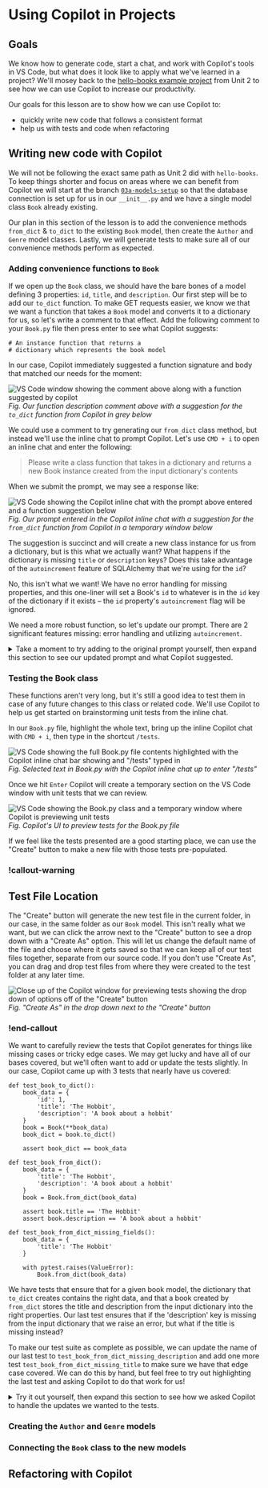 # Using Copilot in Projects

## Goals

We know how to generate code, start a chat, and work with Copilot's tools in VS Code, but what does it look like to apply what we've learned in a project? We'll mosey back to the [hello-books example project](https://github.com/AdaGold/hello-books-api) from Unit 2 to see how we can use Copilot to increase our productivity.

Our goals for this lesson are to show how we can use Copilot to:
- quickly write new code that follows a consistent format
- help us with tests and code when refactoring 

## Writing new code with Copilot

We will not be following the exact same path as Unit 2 did with `hello-books`. To keep things shorter and focus on areas where we can benefit from Copilot we will start at the branch [`03a-models-setup`](https://github.com/AdaGold/hello-books-api/tree/03a-models-setup) so that the database connection is set up for us in our `__init__.py` and we have a single model class `Book` already existing. 

Our plan in this section of the lesson is to add the convenience methods `from_dict` & `to_dict` to the existing `Book` model, then create the `Author` and `Genre` model classes. Lastly, we will generate tests to make sure all of our convenience methods perform as expected.

### Adding convenience functions to `Book`

If we open up the `Book` class, we should have the bare bones of a model defining 3 properties: `id`, `title`, and `description`. Our first step will be to add our `to_dict` function. To make GET requests easier, we know we that we want a function that takes a `Book` model and converts it to a dictionary for us, so let's write a comment to that effect. Add the following comment to your `Book.py` file then press enter to see what Copilot suggests:

```
# An instance function that returns a  
# dictionary which represents the book model
```

In our case, Copilot immediately suggested a function signature and body that matched our needs for the moment:

![VS Code window showing the comment above along with a function suggested by copilot](assets/copilot-in-projects/book-to-dict-suggestion.png)  
*Fig. Our function description comment above with a suggestion for the `to_dict` function from Copilot in grey below*

We could use a comment to try generating our `from_dict` class method, but instead we'll use the inline chat to prompt Copilot. Let's use `CMD + i` to open an inline chat and enter the following:

> Please write a class function that takes in a dictionary and returns a new Book instance created from the input dictionary's contents

When we submit the prompt, we may see a response like:

![VS Code showing the Copilot inline chat with the prompt above entered and a function suggestion below](assets/copilot-in-projects/book-from-dict-initial-suggestion.png)  
*Fig. Our prompt entered in the Copilot inline chat with a suggestion for the `from_dict` function from Copilot in a temporary window below*

The suggestion is succinct and will create a new class instance for us from a dictionary, but is this what we actually want? What happens if the dictionary is missing `title` or `description` keys? Does this take advantage of the `autoincrement` feature of SQLAlchemy that we're using for the `id`?

No, this isn't what we want! We have no error handling for missing properties, and this one-liner will set a Book's `id` to whatever is in the `id` key of the dictionary if it exists – the `id` property's `autoincrement` flag will be ignored. 

We need a more robust function, so let's update our prompt. There are 2 significant features missing: error handling and utilizing `autoincrement`. 

<details>
  <summary>
    Take a moment to try adding to the original prompt yourself, then expand this section to see our updated prompt and what Copilot suggested.
  </summary>

Updated prompt:   
> Please write a class function that takes in a dictionary and returns a new Book instance created from the input dictionary's contents. The function should include error handling for missing values and should take advantage of the autoincrement feature.


Suggestion from Copilot:  
```
@classmethod
def from_dict(cls, data):
    if 'title' not in data or 'description' not in data:
        raise ValueError("Missing required fields: title or description")
    return cls(title=data['title'], description=data['description'])
```

Our final prompt doesn't change our initial sentence; we were able to add one new sentence that encapsulated our requirements, and all of a sudden we have a suggestion that meets our current needs! The method may not look exactly as we might have written it out, but if it bothers us or doesn't follow our team or project's conventions, we can always update the code after accepting the suggestion.  
</details>

### Testing the Book class

These functions aren't very long, but it's still a good idea to test them in case of any future changes to this class or related code. We'll use Copilot to help us get started on brainstorming unit tests from the inline chat.

In our `Book.py` file, highlight the whole text, bring up the inline Copilot chat with `CMD + i`, then type in the shortcut `/tests`.

![VS Code showing the full Book.py file contents highlighted with the Copilot inline chat bar showing and "/tests" typed in](assets/copilot-in-projects/book-slash-tests-start.png)  
*Fig. Selected text in Book.py with the Copilot inline chat up to enter "/tests"*

Once we hit `Enter` Copilot will create a temporary section on the VS Code window with unit tests that we can review. 

![VS Code showing the Book.py class and a temporary window where Copilot is previewing unit tests](assets/copilot-in-projects/book-slash-tests-suggestion.png)
*Fig. Copilot's UI to preview tests for the Book.py file*

If we feel like the tests presented are a good starting place, we can use the "Create" button to make a new file with those tests pre-populated. 

### !callout-warning

## Test File Location

The "Create" button will generate the new test file in the current folder, in our case, in the same folder as our `Book` model. This isn't really what we want, but we can click the arrow next to the "Create" button to see a drop down with a "Create As" option. This will let us change the default name of the file and choose where it gets saved so that we can keep all of our test files together, separate from our source code. If you don't use "Create As", you can drag and drop test files from where they were created to the test folder at any later time.

![Close up of the Copilot window for previewing tests showing the drop down of options off of the "Create" button](assets/copilot-in-projects/book-slash-tests-create-as.png)  
*Fig. "Create As" in the drop down next to the "Create" button*

### !end-callout

We want to carefully review the tests that Copilot generates for things like missing cases or tricky edge cases. We may get lucky and have all of our bases covered, but we'll often want to add or update the tests slightly. In our case, Copilot came up with 3 tests that nearly have us covered:

```
def test_book_to_dict():
    book_data = {
        'id': 1,
        'title': 'The Hobbit',
        'description': 'A book about a hobbit'
    }
    book = Book(**book_data)
    book_dict = book.to_dict()

    assert book_dict == book_data

def test_book_from_dict():
    book_data = {
        'title': 'The Hobbit',
        'description': 'A book about a hobbit'
    }
    book = Book.from_dict(book_data)

    assert book.title == 'The Hobbit'
    assert book.description == 'A book about a hobbit'

def test_book_from_dict_missing_fields():
    book_data = {
        'title': 'The Hobbit'
    }

    with pytest.raises(ValueError):
        Book.from_dict(book_data)
```

We have tests that ensure that for a given book model, the dictionary that `to_dict` creates contains the right data, and that a book created by `from_dict` stores the title and description from the input dictionary into the right properties. Our last test ensures that if the 'description' key is missing from the input dictionary that we raise an error, but what if the title is missing instead? 

To make our test suite as complete as possible, we can update the name of our last test to `test_book_from_dict_missing_description` and add one more test `test_book_from_dict_missing_title` to make sure we have that edge case covered. We can do this by hand, but feel free to try out highlighting the last test and asking Copilot to do that work for us!

<details>
  <summary>
    Try it out yourself, then expand this section to see how we asked Copilot to handle the updates we wanted to the tests.
  </summary>

  Updated prompt:  
  > Please rename this test to reflect that it only tests what happens if the description field is missing. Next, add a new test for the from_dict function that tests the scenario where the title is missing but the description is present

  Updated test and newly added test:  
  ```
  def test_book_from_dict_missing_description():
      book_data = {
          'title': 'The Hobbit'
      }

      with pytest.raises(ValueError):
          Book.from_dict(book_data)

  def test_book_from_dict_missing_title():
      book_data = {
          'description': 'A book about a hobbit'
      }

      with pytest.raises(ValueError):
          Book.from_dict(book_data)
  ```
</details>

### Creating the `Author` and `Genre` models



### Connecting the `Book` class to the new models

## Refactoring with Copilot